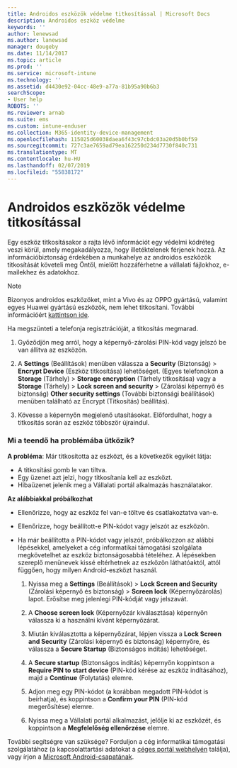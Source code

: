 ```yaml
---
title: Androidos eszközök védelme titkosítással | Microsoft Docs
description: Androidos eszköz védelme
keywords: ''
author: lenewsad
ms.author: lanewsad
manager: dougeby
ms.date: 11/14/2017
ms.topic: article
ms.prod: ''
ms.service: microsoft-intune
ms.technology: ''
ms.assetid: d4430e92-04cc-48e9-a77a-81b95a90b6b3
searchScope:
- User help
ROBOTS: ''
ms.reviewer: arnab
ms.suite: ems
ms.custom: intune-enduser
ms.collection: M365-identity-device-management
ms.openlocfilehash: 115025d60038daea6f43c97cbdc03a20d5b0bf59
ms.sourcegitcommit: 727c3ae7659ad79ea162250d234d7730f840c731
ms.translationtype: MT
ms.contentlocale: hu-HU
ms.lasthandoff: 02/07/2019
ms.locfileid: "55838172"
---
```

# <a name="how-to-protect-your-android-device-using-encryption"></a>Androidos eszközök védelme titkosítással

Egy eszköz titkosításakor a rajta lévő információt egy védelmi kódréteg veszi körül, amely megakadályozza, hogy illetéktelenek férjenek hozzá. Az információbiztonság érdekében a munkahelye az androidos eszközök titkosítását követeli meg Öntől, mielőtt hozzáférhetne a vállalati fájlokhoz, e-mailekhez és adatokhoz.

> [!Note]
> Bizonyos androidos eszközöket, mint a Vivo és az OPPO gyártású, valamint egyes Huawei gyártású eszközök, nem lehet titkosítani. További információért [kattintson ide](your-device-appears-encrypted-but-cp-says-otherwise-android.md).

Ha megszünteti a telefonja regisztrációját, a titkosítás megmarad.

1.  Győződjön meg arról, hogy a képernyő-zárolási PIN-kód vagy jelszó be van állítva az eszközön.

2.  A **Settings** (Beállítások) menüben válassza a **Security** (Biztonság)  >  **Encrypt Device** (Eszköz titkosítása) lehetőséget.
    (Egyes telefonokon a **Storage** (Tárhely)  >  **Storage encryption** (Tárhely titkosítása) vagy a **Storage** (Tárhely)  >  **Lock screen and security**  >  (Zárolási képernyő és biztonság) **Other security settings** (További biztonsági beállítások) menüben található az Encrypt (Titkosítás) beállítás).

3.  Kövesse a képernyőn megjelenő utasításokat. Előfordulhat, hogy a titkosítás során az eszköz többször újraindul.

### <a name="what-to-do-if-you-have-issues"></a>Mi a teendő ha problémába ütközik?
**A probléma**: Már titkosította az eszközt, és a következők egyikét látja:

- A titkosítási gomb le van tiltva.
- Egy üzenet azt jelzi, hogy titkosítania kell az eszközt.
- Hibaüzenet jelenik meg a Vállalati portál alkalmazás használatakor.

**Az alábbiakkal próbálkozhat**

- Ellenőrizze, hogy az eszköz fel van-e töltve és csatlakoztatva van-e.
- Ellenőrizze, hogy beállított-e PIN-kódot vagy jelszót az eszközön.
- Ha már beállította a PIN-kódot vagy jelszót, próbálkozzon az alábbi lépésekkel, amelyeket a cég informatikai támogatási szolgálata megkövetelhet az eszköz biztonságosabbá tételéhez. A lépésekben szereplő menünevek kissé eltérhetnek az eszközön láthatóaktól, attól függően, hogy milyen Android-eszközt használ.

    1. Nyissa meg a **Settings** (Beállítások) > **Lock Screen and Security** (Zárolási képernyő és biztonság) > **Screen lock** (Képernyőzárolás) lapot. Erősítse meg jelenlegi PIN-kódját vagy jelszavát.

    2. A **Choose screen lock** (Képernyőzár kiválasztása) képernyőn válassza ki a használni kívánt képernyőzárat. 

    3. Miután kiválasztotta a képernyőzárat, lépjen vissza a **Lock Screen and Security** (Zárolási képernyő és biztonság) képernyőre, és válassza a **Secure Startup** (Biztonságos indítás) lehetőséget. 
    
    4. A **Secure startup** (Biztonságos indítás) képernyőn koppintson a **Require PIN to start device** (PIN-kód kérése az eszköz indításához), majd a **Continue** (Folytatás) elemre.

    5. Adjon meg egy PIN-kódot (a korábban megadott PIN-kódot is beírhatja), és koppintson a **Confirm your PIN** (PIN-kód megerősítése) elemre.

    6. Nyissa meg a Vállalati portál alkalmazást, jelölje ki az eszközét, és koppintson a **Megfelelőség ellenőrzése** elemre.

További segítségre van szüksége? Forduljon a cég informatikai támogatási szolgálatához (a kapcsolattartási adatokat a [céges portál webhelyén](https://go.microsoft.com/fwlink/?linkid=2010980) találja), vagy írjon a <a href="mailto:wintunedroidfbk@microsoft.com?subject=I'm having trouble with encryption on my Android device&body=Describe the issue you're experiencing here.">Microsoft Android-csapatának</a>.
